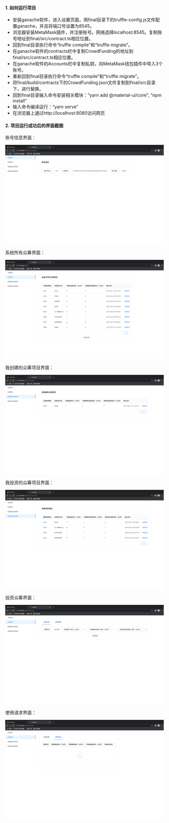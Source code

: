#### 1. 如何运行项目

- 安装ganache软件，进入设置页面，用final目录下的truffle-config.js文件配置ganache，并且将端口号设置为8545。
- 浏览器安装MetaMask插件，并注册账号。网络选择localhost:8545。复制账号地址到final/src/contract.ts相应位置。
- 回到final目录执行命令“truffle compile”和“truffle migrate”。
- 在ganache软件的contracts栏中复制CrowdFunding的地址到final/src/contract.ts相应位置。
- 在ganache软件的Accounts栏中复制私钥，向MetaMask钱包插件中导入3个账号。
- 重新回到final目录执行命令“truffle compile”和“truffle migrate”。
- 将final/build/contracts下的CrowdFunding.json文件复制到final/src目录下，进行替换。
- 回到final目录输入命令安装相关模块：“yarn add @material-ui/core”, “npm install”
- 输入命令编译运行：“yarn serve”
- 在浏览器上通过http://localhost:8080访问网页







#### 2. 项目运行成功后的界面截图

账号信息界面：

![1](img/1.png)

系统所有众筹界面：

![2](img/2.png)

我创建的众筹项目界面：

![3](img/3.png)

我投资的众筹项目界面：

![4](img/4.png)

投资众筹界面：

![5](img/5.png)

使用请求界面：

![6](img/6.png)
